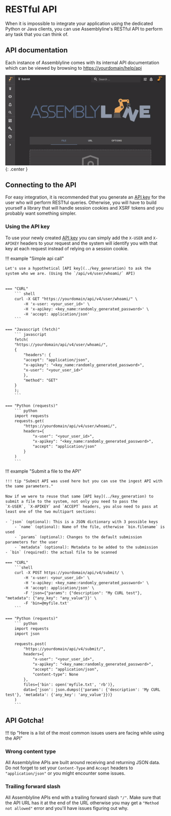 # RESTful API

When it is impossible to integrate your application using the dedicated Python or Java clients, you can use Assemblyline's RESTful API to perform any task that you can think of.

## API documentation

Each instance of Assemblyline comes with its internal API documentation which can be viewed by browsing to [https://yourdomain/help/api](https://yourdomain/help/api)

![API Documentation](./images/rest.gif){: .center }

## Connecting to the API

For easy integration, it is recommended that you generate an [API key](../key_generation) for the user who will perform RESTful queries. Otherwise, you will have to build yourself a library that will handle session cookies and XSRF tokens and you probably want something simpler.

### Using the API key

To use your newly created [API key](../key_generation) you can simply add the `X-USER` and `X-APIKEY` headers to your request and the system will identify you with that key at each request instead of relying on a session cookie.

!!! example "Simple api call"

    Let's use a hypothetical [API key](../key_generation) to ask the system who we are. (Using the `/api/v4/user/whoami/` API)


    === "CURL"
        ``` shell
        curl -X GET "https://yourdomain/api/v4/user/whoami/" \
            -H 'x-user: <your_user_id>' \
            -H 'x-apikey: <key_name:randomly_generated_password>' \
            -H 'accept: application/json'
        ```

    === "Javascript (fetch)"
        ``` javascript
        fetch(
        "https://yourdomain/api/v4/user/whoami/",
        {
            "headers": {
            "accept": "application/json",
            "x-apikey": "<key_name:randomly_generated_password>",
            "x-user": "<your_user_id>"
            },
            "method": "GET"
        }
        );
        ```

    === "Python (requests)"
        ``` python
        import requests
        requests.get(
            "https://yourdomain/api/v4/user/whoami/",
            headers={
                "x-user": "<your_user_id>",
                "x-apikey": "<key_name:randomly_generated_password>",
                "accept": "application/json"
            }
        )
        ```

!!! example "Submit a file to the API"

    !!! tip "Submit API was used here but you can use the ingest API with the same parameters."

    Now if we were to reuse that same [API key](../key_generation) to submit a file to the system, not only you need to pass the
    `X-USER`, `X-APIKEY` and `ACCEPT` headers, you also need to pass at least one of the two multipart sections:

    - `json` (optional): This is a JSON dictionary with 3 possible keys
        - `name` (optional): Name of the file, otherwise `bin.filename` is used
        - `params` (optional): Changes to the default submission parameters for the user
        - `metadata` (optional): Metadata to be added to the submission
    - `bin` (required): the actual file to be scanned

    === "CURL"
        ```shell
        curl -X POST https://yourdomain/api/v4/submit/ \
            -H 'x-user: <your_user_id>' \
            -H 'x-apikey: <key_name:randomly_generated_password>' \
            -H 'accept: application/json' \
            -F 'json={"params": {"description": "My CURL test"}, "metadata": {"any_key": "any_value"}}' \
            -F 'bin=@myfile.txt'
        ```

    === "Python (requests)"
        ``` python
        import requests
        import json

        requests.post(
            "https://yourdomain/api/v4/submit/",
            headers={
                "x-user": "<your_user_id>",
                "x-apikey": "<key_name:randomly_generated_password>",
                "accept": "application/json",
                "content-type": None
            },
            files={'bin': open('myfile.txt', 'rb')},
            data={'json': json.dumps({'params': {'description': 'My CURL test'}, 'metadata': {'any_key': 'any_value'}})}
        )
        ```

## API Gotcha!

!!! tip "Here is a list of the most common issues users are facing while using the API"

### Wrong content type

All Assemblyline APIs are built around receiving and returning JSON data. Do not forget to set your `Content-Type` and `Accept` headers to `"application/json"` or you might encounter some issues.

### Trailing forward slash

All Assemblyline APIs end with a trailing forward slash `"/"`. Make sure that the API URL has it at the end of the URL otherwise you may get a `"Method not allowed"` error and you'll have issues figuring out why.

